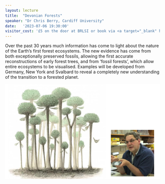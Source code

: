 ```yaml
---
layout: lecture
title:  "Devonian Forests"
speaker: "Dr Chris Berry, Cardiff University"
date:   '2023-07-06 19:30:00'
visitor_cost: '£5 on the door at BRLSI or book via <a target="_blank" href="https://www.eventbrite.co.uk/e/devonian-forests-tickets-645216408647">Eventbrite</a> to access on Zoom'
---
```

Over the past 30 years much information has come to light about the nature of the Earth’s first forest ecosystems. The new evidence has come from both exceptionally preserved fossils, allowing the first accurate reconstructions of early forest trees, and from ‘fossil forests’, which allow entire ecosystems to be visualised. Examples will be developed from Germany, New York and Svalbard to reveal a completely new understanding of the transition to a forested planet.

<img src='/assets/chris-berry-devonian-forests.png'>